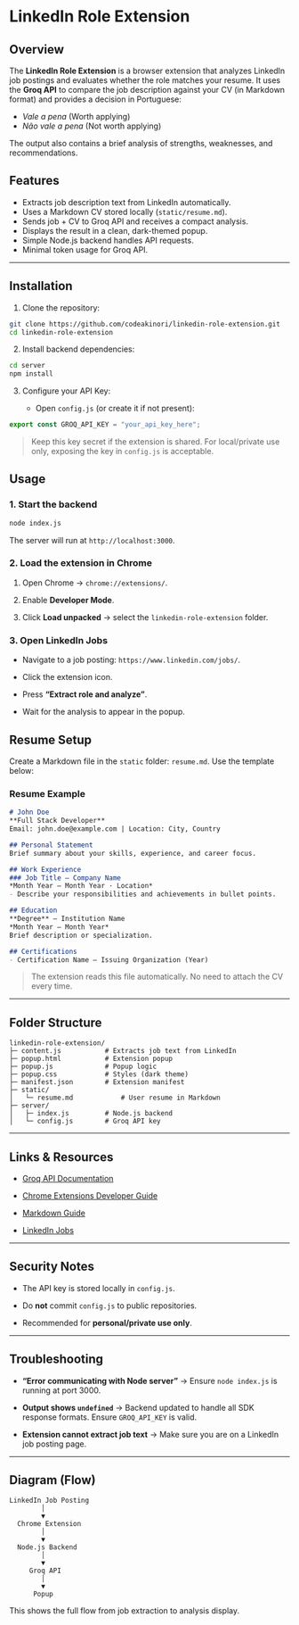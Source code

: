 # LinkedIn Role Extension

## Overview

The **LinkedIn Role Extension** is a browser extension that analyzes LinkedIn job postings and evaluates whether the role matches your resume. It uses the **Groq API** to compare the job description against your CV (in Markdown format) and provides a decision in Portuguese:  

-  *Vale a pena* (Worth applying)  
- *Não vale a pena* (Not worth applying)  

The output also contains a brief analysis of strengths, weaknesses, and recommendations.


## Features
- Extracts job description text from LinkedIn automatically.  
- Uses a Markdown CV stored locally (`static/resume.md`).  
- Sends job + CV to Groq API and receives a compact analysis.  
- Displays the result in a clean, dark-themed popup.  
- Simple Node.js backend handles API requests.  
- Minimal token usage for Groq API.

---

## Installation

1. Clone the repository:

```bash
git clone https://github.com/codeakinori/linkedin-role-extension.git
cd linkedin-role-extension
```

2.  Install backend dependencies:
    

```bash
cd server
npm install
```

3.  Configure your API Key:
    
    -   Open `config.js` (or create it if not present):
        

```js
export const GROQ_API_KEY = "your_api_key_here";
```

> Keep this key secret if the extension is shared. For local/private use only, exposing the key in `config.js` is acceptable.

## Usage

### 1. Start the backend

```bash
node index.js
```

The server will run at `http://localhost:3000`.

### 2. Load the extension in Chrome

1.  Open Chrome → `chrome://extensions/`.
    
2.  Enable **Developer Mode**.
    
3.  Click **Load unpacked** → select the `linkedin-role-extension` folder.
    

### 3. Open LinkedIn Jobs

-   Navigate to a job posting: `https://www.linkedin.com/jobs/`.
    
-   Click the extension icon.
    
-   Press **“Extract role and analyze”**.
    
-   Wait for the analysis to appear in the popup.

## Resume Setup

Create a Markdown file in the `static` folder: `resume.md`. Use the template below:

### Resume Example

```markdown
# John Doe
**Full Stack Developer**
Email: john.doe@example.com | Location: City, Country

## Personal Statement
Brief summary about your skills, experience, and career focus.

## Work Experience
### Job Title – Company Name
*Month Year – Month Year · Location*
- Describe your responsibilities and achievements in bullet points.

## Education
**Degree** – Institution Name
*Month Year – Month Year*
Brief description or specialization.

## Certifications
- Certification Name – Issuing Organization (Year)

```

> The extension reads this file automatically. No need to attach the CV every time.

----------

## Folder Structure

```
linkedin-role-extension/
├─ content.js           # Extracts job text from LinkedIn
├─ popup.html           # Extension popup
├─ popup.js             # Popup logic
├─ popup.css            # Styles (dark theme)
├─ manifest.json        # Extension manifest
├─ static/
│   └─ resume.md            # User resume in Markdown
├─ server/
│   ├─ index.js         # Node.js backend
│   └─ config.js        # Groq API key

```

----------

## Links & Resources

-   [Groq API Documentation](https://console.groq.com/docs/api-reference)
    
-   [Chrome Extensions Developer Guide](https://developer.chrome.com/docs/extensions/)
    
-   [Markdown Guide](https://www.markdownguide.org/basic-syntax/)
    
-   [LinkedIn Jobs](https://www.linkedin.com/jobs/)
    

----------

## Security Notes

-   The API key is stored locally in `config.js`.
    
-   Do **not** commit `config.js` to public repositories.
    
-   Recommended for **personal/private use only**.
    

----------

## Troubleshooting

-   **“Error communicating with Node server”** → Ensure `node index.js` is running at port 3000.
    
-   **Output shows `undefined`** → Backend updated to handle all SDK response formats. Ensure `GROQ_API_KEY` is valid.
    
-   **Extension cannot extract job text** → Make sure you are on a LinkedIn job posting page.
    

----------

## Diagram (Flow)

```
LinkedIn Job Posting
        │
        ▼
  Chrome Extension
        │
        ▼
  Node.js Backend
        │
        ▼
     Groq API
        │
        ▼
      Popup

```
This shows the full flow from job extraction to analysis display.
